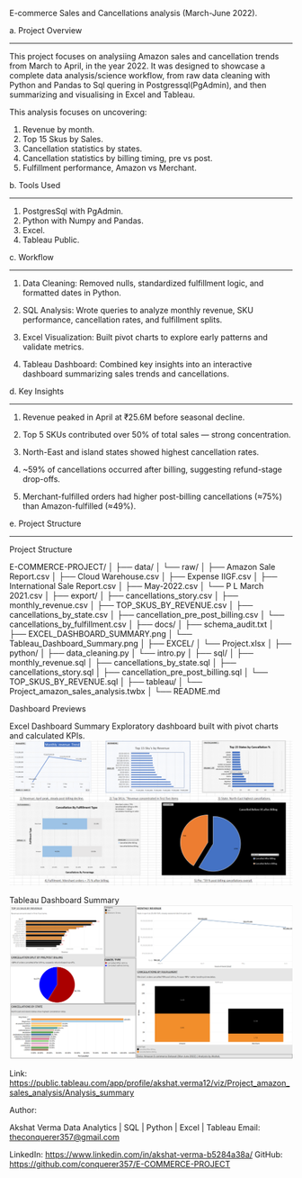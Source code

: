 E-commerce Sales and Cancellations analysis (March-June 2022).

a. Project Overview
____________________


This project focuses on analysiing Amazon sales and cancellation trends from March to April, in the year 2022.
It was designed to showcase a complete data analysis/science workflow, from raw data cleaning with Python and Pandas to Sql quering in Postgressql(PgAdmin), and then summarizing and visualising in Excel and Tableau.

This analysis focuses on uncovering:
1) Revenue by month.
2) Top 15 Skus by Sales.
3) Cancellation statistics by states.
4) Cancellation statistics by billing timing, pre vs post.
5) Fulfillment performance, Amazon vs Merchant.


b. Tools Used
_______________

1) PostgresSql with PgAdmin.
2) Python with Numpy and Pandas.
3) Excel.
4) Tableau Public.

c. Workflow
_____________

1) Data Cleaning: Removed nulls, standardized fulfillment logic, and formatted dates in Python.

2) SQL Analysis: Wrote queries to analyze monthly revenue, SKU performance, cancellation rates, and fulfillment splits.

3) Excel Visualization: Built pivot charts to explore early patterns and validate metrics.

4) Tableau Dashboard: Combined key insights into an interactive dashboard summarizing sales trends and cancellations.

d. Key Insights
________________

1) Revenue peaked in April at ₹25.6M before seasonal decline.

2) Top 5 SKUs contributed over 50% of total sales — strong concentration.

3) North-East and island states showed highest cancellation rates.

4) ~59% of cancellations occurred after billing, suggesting refund-stage drop-offs.

5) Merchant-fulfilled orders had higher post-billing cancellations (≈75%) than Amazon-fulfilled (≈49%).


e. Project Structure
_____________________


Project Structure

E-COMMERCE-PROJECT/
│
├── data/
│ └── raw/
│ ├── Amazon Sale Report.csv
│ ├── Cloud Warehouse.csv
│ ├── Expense IIGF.csv
│ ├── International Sale Report.csv
│ ├── May-2022.csv
│ └── P L March 2021.csv
│
├── export/
│ ├── cancellations_story.csv
│ ├── monthly_revenue.csv
│ ├── TOP_SKUS_BY_REVENUE.csv
│ ├── cancellations_by_state.csv
│ ├── cancellation_pre_post_billing.csv
│ └── cancellations_by_fulfillment.csv
│
├── docs/
│ ├── schema_audit.txt
│ ├── EXCEL_DASHBOARD_SUMMARY.png
│ └── Tableau_Dashboard_Summary.png
│
├── EXCEL/
│ └── Project.xlsx
│
├── python/
│ ├── data_cleaning.py
│ └── intro.py
│
├── sql/
│ ├── monthly_revenue.sql
│ ├── cancellations_by_state.sql
│ ├── cancellations_story.sql
│ ├── cancellation_pre_post_billing.sql
│ └── TOP_SKUS_BY_REVENUE.sql
│
├── tableau/
│ └── Project_amazon_sales_analysis.twbx
│
└── README.md

Dashboard Previews

Excel Dashboard Summary
Exploratory dashboard built with pivot charts and calculated KPIs.
![Excel Dashboard_Summary](docs/EXCEL_DASHBOARD_SUMMARY.png)

Tableau Dashboard Summary
![Tableau Dashboard Summary](docs/Tableau_Dashboard_summary.png)


Link: https://public.tableau.com/app/profile/akshat.verma12/viz/Project_amazon_sales_analysis/Analysis_summary

Author:

Akshat Verma
Data Analytics | SQL | Python | Excel | Tableau
Email: theconquerer357@gmail.com

LinkedIn: https://www.linkedin.com/in/akshat-verma-b5284a38a/
GitHub: https://github.com/conquerer357/E-COMMERCE-PROJECT
